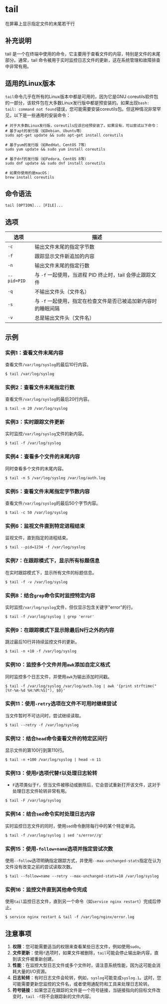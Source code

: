 tail
===

在屏幕上显示指定文件的末尾若干行

## 补充说明

tail 是一个在终端中使用的命令，它主要用于查看文件的内容，特别是文件的末尾部分。通常，tail 命令被用于实时监控日志文件的更新，这在系统管理和故障排查中非常有用。

## 适用的Linux版本

`tail`命令几乎在所有的Linux版本中都是可用的，因为它是GNU coreutils软件包的一部分，该软件包在大多数Linux发行版中都是预安装的。如果出现`bash: tail: command not found`错误，您可能需要安装coreutils包。但这种情况非常罕见，以下是一些通用的安装命令：

```
# 对于大多数Linux发行版，coreutils应该已经预安装了。如果没有，可以尝试以下命令：
# 基于apt的发行版（如Debian、Ubuntu等）
sudo apt-get update && sudo apt-get install coreutils

# 基于yum的发行版（如RedHat、CentOS 7等）
sudo yum update && sudo yum install coreutils

# 基于dnf的发行版（如Fedora、CentOS 8等）
sudo dnf update && sudo dnf install coreutils

# 如果你使用的是macOS：
brew install coreutils
```

## 命令语法

```
tail [OPTION]... [FILE]...
```

## 选项

| 选项        | 描述                                                         |
| ----------- | ------------------------------------------------------------ |
| `-c`        | 输出文件末尾的指定字节数                                     |
| `-f`        | 跟踪显示文件新追加的内容                                     |
| `-n`        | 输出文件末尾的指定行数                                       |
| `--pid=PID` | 与 `-f` 一起使用，当进程 PID 终止时，tail 会停止跟踪文件     |
| `-q`        | 不输出文件头（文件名）                                       |
| `-s`        | 与 `-f` 一起使用，指定在检查文件是否已被追加新内容时的睡眠间隔 |
| `-v`        | 总是输出文件头（文件名）                                     |

## 示例

### 实例1：查看文件末尾内容

查看文件`/var/log/syslog`的最后10行内容。

```
$ tail /var/log/syslog
```

### 实例2：查看文件末尾指定行数

查看文件`/var/log/syslog`的最后20行内容。

```
$ tail -n 20 /var/log/syslog
```

### 实例3：实时跟踪文件更新

实时监控`/var/log/syslog`文件的新内容。

```
$ tail -f /var/log/syslog
```

### 实例4：查看多个文件的末尾内容

同时查看多个文件的末尾内容。

```
$ tail -n 5 /var/log/syslog /var/log/auth.log
```

### 实例5：查看文件末尾指定字节数内容

查看文件`/var/log/syslog`的最后50个字节内容。

```
$ tail -c 50 /var/log/syslog
```

### 实例6：监视文件直到特定进程结束

监视文件，直到指定的进程结束。

```
$ tail --pid=1234 -f /var/log/syslog
```

### 实例7：在跟踪模式下，显示所有标题信息

在实时跟踪模式下，显示所有文件的标题信息。

```
$ tail -f -v /var/log/syslog
```

### 实例8：结合`grep`命令实时监控特定内容

实时监控`/var/log/syslog`文件，但仅显示包含关键字"error"的行。

```
$ tail -f /var/log/syslog | grep 'error'
```

### 实例9：在跟踪模式下显示除最后N行之外的内容

跳过最后10行并持续监控文件的更新。

```
$ tail -n +10 -f /var/log/syslog
```

### 实例10：监控多个文件并用`awk`添加自定义格式

同时监控多个日志文件，并使用`awk`为输出添加时间戳。

```
$ tail -f /var/log/syslog /var/log/auth.log | awk '{print strftime("[%Y-%m-%d %H:%M:%S]"), $0}'
```

### 实例11：使用`-retry`选项在文件不可用时继续尝试

当文件暂时不可访问时，尝试继续读取。

```
$ tail --retry -f /var/log/syslog
```

### 实例12：结合`head`命令查看文件的特定区间行

显示文件的第100行到第110行。

```
$ tail -n +100 /var/log/syslog | head -n 11
```

### 实例13：使用`F`选项代替`f`以处理日志轮转

- `F`选项类似于`f`，但当文件被移动或删除后，它会尝试重新打开该文件，这对于处理日志文件轮转非常有用。

```
$ tail -F /var/log/syslog
```

### 实例14：结合`sed`命令实时处理日志内容

实时监控日志文件的同时，使用`sed`命令删除每行中的某个特定单词。

```
$ tail -f /var/log/syslog | sed 's/error//g'
```

### 实例15：使用`-follow=name`选项并指定尝试次数

使用`--follow`选项明确指定跟踪方式，并使用`--max-unchanged-stats`指定在认为文件没有改变之前的尝试读取次数。

```
$ tail --follow=name --retry --max-unchanged-stats=10 /var/log/syslog
```

### 实例16：监控文件直到其他命令完成

使用`tail`监控日志文件，直到另一个命令（如`service nginx restart`）完成后停止。

```
$ service nginx restart & tail -f /var/log/nginx/error.log
```

## 注意事项

1. **权限**：您可能需要适当的权限来查看某些日志文件，例如使用`sudo`。
2. **文件更新**：使用`f`选项时，如果文件被删除，`tail`可能会停止输出新内容，直到该文件被重新创建。
3. **性能**：在监控大型日志文件或多个文件时，请注意系统性能，因为这可能会消耗大量的I/O资源。
4. **日志轮转**：有时日志文件会轮转，例如，`syslog`可能变成`syslog.1`。这时，您可能需要更新您监控的文件名，或者使用通配符和工具来处理日志轮转。
5. **符号链接**：如果您正在跟踪的文件是一个符号链接，当链接指向的目标文件改变时，`tail -f`将不会跟踪新的文件内容。

